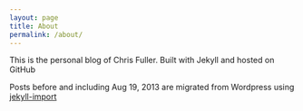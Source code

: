 ```yaml
---
layout: page
title: About
permalink: /about/
---
```


This is the personal blog of Chris Fuller.  Built with Jekyll and hosted on GitHub

Posts before and including Aug 19, 2013 are migrated from Wordpress using <a
href="http://import.jekyllrb.com/docs/home/">jekyll-import</a>
